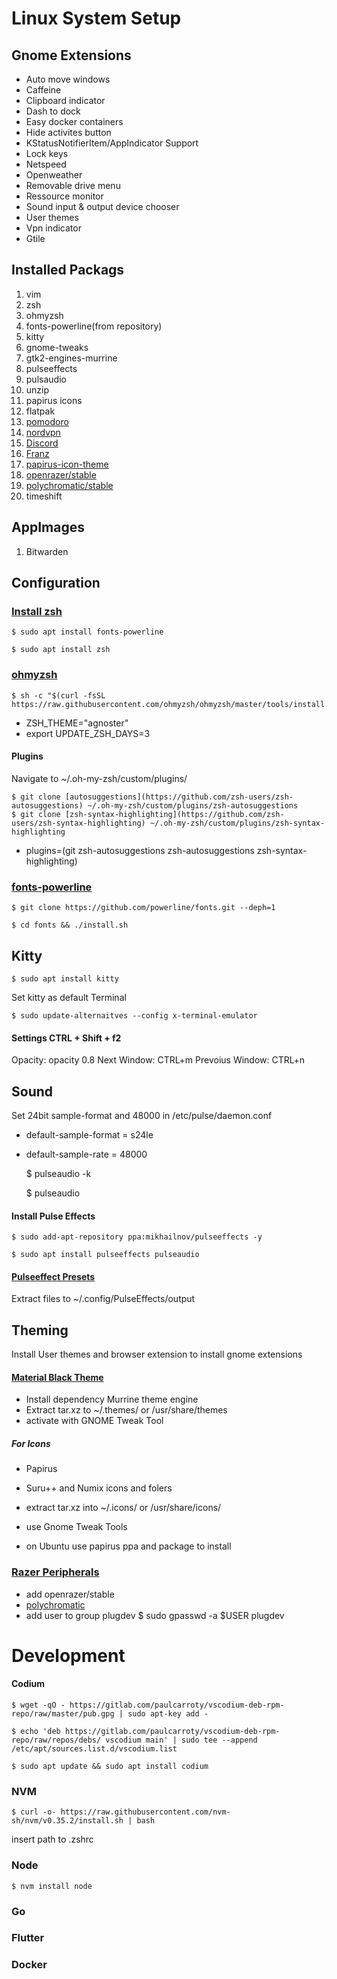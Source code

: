 # Linux System Setup

## Gnome Extensions
* Auto move windows
* Caffeine
* Clipboard indicator
* Dash to dock
* Easy docker containers
* Hide activites button
* KStatusNotifierItem/AppIndicator Support
* Lock keys
* Netspeed
* Openweather
* Removable drive menu
* Ressource monitor
* Sound input & output device chooser
* User themes
* Vpn indicator
* Gtile

## Installed Packags
1. vim
1. zsh
1. ohmyzsh
1. fonts-powerline(from repository)
1. kitty
1. gnome-tweaks
1. gtk2-engines-murrine
1. pulseeffects
1. pulsaudio
1. unzip
1. papirus icons
1. flatpak
1. [pomodoro](gnome-shell-pomodoro)
1. [nordvpn](https://support.nordvpn.com/Connectivity/Linux/1325531132/Installing-and-using-NordVPN-on-Debian-Ubuntu-and-Linux-Mint.htm)
1. [Discord](https://discordapp.com)
1. [Franz](https://meetfranz.com)
1. [papirus-icon-theme](https://github.com/PapirusDevelopmentTeam/papirus-icon-theme#installation)
1. [openrazer/stable](https://openrazer.github.io/#download)
1. [polychromatic/stable](https://github.com/polychromatic/polychromatic)
1. timeshift


## AppImages
1. Bitwarden


## Configuration
### [Install zsh](https://github.com/ohmyzsh/ohmyzsh/wiki/Installing-ZSH)
   
	$ sudo apt install fonts-powerline 

	$ sudo apt install zsh

### [ohmyzsh](https://github.com/ohmyzsh/ohmyzsh)

	$ sh -c "$(curl -fsSL https://raw.githubusercontent.com/ohmyzsh/ohmyzsh/master/tools/install.sh)"

 * ZSH_THEME="agnoster"
 * export UPDATE_ZSH_DAYS=3 

#### Plugins
Navigate to ~/.oh-my-zsh/custom/plugins/
    
	$ git clone [autosuggestions](https://github.com/zsh-users/zsh-autosuggestions) ~/.oh-my-zsh/custom/plugins/zsh-autosuggestions
	$ git clone [zsh-syntax-highlighting](https://github.com/zsh-users/zsh-syntax-highlighting) ~/.oh-my-zsh/custom/plugins/zsh-syntax-highlighting
 
 * plugins=(git zsh-autosuggestions zsh-autosuggestions zsh-syntax-highlighting)



### [fonts-powerline](https://github.com/powerline/fonts.git)

	$ git clone https://github.com/powerline/fonts.git --deph=1

	$ cd fonts && ./install.sh

## Kitty

	$ sudo apt install kitty

Set kitty as default Terminal
 
	$ sudo update-alternaitves --config x-terminal-emulator

#### Settings CTRL + Shift + f2
Opacity: opacity 0.8
Next Window: CTRL+m
Prevoius Window: CTRL+n


## Sound
Set 24bit sample-format and 48000 in /etc/pulse/daemon.conf
* default-sample-format = s24le
* default-sample-rate = 48000

	$ pulseaudio -k

	$ pulseaudio

#### Install Pulse Effects

	$ sudo add-apt-repository ppa:mikhailnov/pulseeffects -y

	$ sudo apt install pulseeffects pulseaudio

#### [Pulseeffect Presets](https://github.com/JackHack96/PulseEffects-Presets)

Extract files to ~/.config/PulseEffects/output


## Theming
Install User themes and browser extension to install gnome extensions

#### [Material Black Theme](https://github.com/rtlewis88/rtl88-Themes)

* Install dependency Murrine theme engine
* Extract tar.xz to ~/.themes/ or /usr/share/themes
* activate with GNOME Tweak Tool

##### For Icons
* Papirus
* Suru++ and Numix icons and folers

* extract tar.xz into ~/.icons/ or /usr/share/icons/
* use Gnome Tweak Tools
* on Ubuntu use papirus ppa and package to install


### [Razer Peripherals](https://openrazer.github.io/#download)
* add openrazer/stable
* [polychromatic](https://github.com/polychromatic/polychromatic)
* add user to group plugdev
	$ sudo gpasswd -a $USER plugdev



# Development

#### Codium

	$ wget -qO - https://gitlab.com/paulcarroty/vscodium-deb-rpm-repo/raw/master/pub.gpg | sudo apt-key add - 

	$ echo 'deb https://gitlab.com/paulcarroty/vscodium-deb-rpm-repo/raw/repos/debs/ vscodium main' | sudo tee --append /etc/apt/sources.list.d/vscodium.list 

	$ sudo apt update && sudo apt install codium


### NVM
	$ curl -o- https://raw.githubusercontent.com/nvm-sh/nvm/v0.35.2/install.sh | bash

insert path to .zshrc

### Node

	$ nvm install node


### Go

	
### Flutter


### Docker
	 
